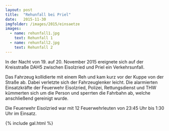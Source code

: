 ```yaml
---
layout: post
title:  "Rehunfall bei Priel"
date:   2015-11-30
imgfolder: /images/2015/einsaetze
images:
  - name: rehunfall1.jpg
    text: Rehunfall 1
  - name: rehunfall2.jpg
    text: Rehunfall 2
---
```


In der Nacht von 19. auf 20. November 2015 ereignete sich auf der Kreisstraße DAH5 zwischen Eisolzried und Priel ein Verkehrsunfall.

Das Fahrzeug kollidierte mit einem Reh und kam kurz vor der Kuppe von der Straße ab. Dabei verletzte sich der Fahrzeuglenker leicht. Die alarmierten Einsatzkräfte der Feuerwehr Eisolzried, Polizei, Rettungsdienst und THW kümmerten sich um die Person und sperrten die Fahrbahn ab, welche anschließend gereinigt wurde.

Die Feuerwehr Eisolzried war mit 12 Feuerwehrleuten von 23:45 Uhr bis 1:30 Uhr im Einsatz.

{% include gal.html %}

